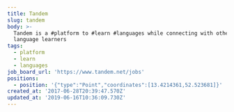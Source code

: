 ```yaml
---
title: Tandem
slug: tandem
body: >-
  Tandem is a #platform to #learn #languages while connecting with other
  language learners
tags:
  - platform
  - learn
  - languages
job_board_url: 'https://www.tandem.net/jobs'
positions:
  - position: '{"type":"Point","coordinates":[13.4214361,52.523681]}'
created_at: '2017-06-28T20:39:47.570Z'
updated_at: '2019-06-16T10:36:09.730Z'
---
```



